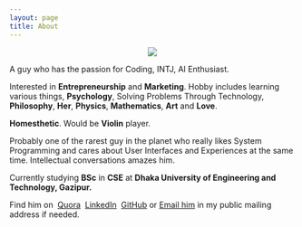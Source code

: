```yaml
---
layout: page
title: About
---
```


<p align="center"> 
<img src="/favicon.ico">
</p>

A guy who has the passion for Coding, INTJ, AI Enthusiast.

Interested in **Entrepreneurship** and **Marketing**. Hobby includes learning various things, **Psychology**, Solving Problems Through Technology, **Philosophy**, **Her**, **Physics**, **Mathematics**, **Art** and **Love**.

**Homesthetic**. Would be **Violin** player.

Probably one of the rarest guy in the planet who really likes System Programming and cares about User Interfaces and Experiences at the same time. Intellectual conversations amazes him.

Currently studying **BSc** in **CSE** at **Dhaka University of Engineering and Technology, Gazipur.**

Find him on <i class="fa fa-quora" style='color:#C6262F'></i>&nbsp;<a href="https://www.quora.com/profile/Ove-Bepari">Quora</a>  <i class="fa fa-linkedin" style='color:#007CB2'></i>&nbsp;<a href="https://linkedin.com/in/ovebepari">LinkedIn</a>  <i class="fa fa-github"></i>&nbsp;<a href="https://www.github.com/ovebepari">GitHub</a> or <i class="fa fa-envelope"></i> <a href="mailto:codovi71@gmail.com">Email him</a> in my public mailing address if needed. 
